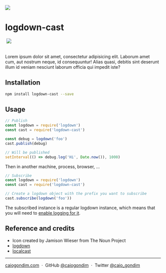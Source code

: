 <img src="http://rawgit.com/caiogondim/logdown-cast.js/master/logo/banner.svg" />

# logdown-cast

<div>
  <a href="https://www.npmjs.com/package/logdown-cast"><img src="https://img.shields.io/npm/v/logdown-cast.svg" /></a>
</div>

<br>

Lorem ipsum dolor sit amet, consectetur adipisicing elit. Laborum amet cum, aut
nostrum neque, id consequuntur! Alias quasi, debitis sint deserunt illum id
veniam nesciunt laborum officia qui impedit iste?

## Installation

```bash
npm install logdown-cast --save
```

## Usage

```js
// Publish
const logdown = require('logdown')
const cast = require('logdown-cast')

const debug = logdown('foo')
cast.publish(debug)

// Will be published
setInterval(() => debug.log('Hi', Date.now()), 1000)
```

Then in another machine, process, browser, ...

```js
// Subscribe
const logdown = require('logdown')
const cast = require('logdown-cast')

// Create a logdown object with the prefix you want to subscribe
cast.subscribe(logdown('foo'))
```

The subscribed instance is a regular logdown instance, which means that you will
need to [enable logging for it](https://github.com/caiogondim/logdown.js#enablingdisabling-instances).

## Reference and credits
- Icon created by Jamison Wieser from The Noun Project
- [logdown](https://github.com/caiogondim/logdown.js)
- [localcast](https://github.com/mafintosh/localcast)

---

[caiogondim.com](https://caiogondim.com) &nbsp;&middot;&nbsp;
GitHub [@caiogondim](https://github.com/caiogondim) &nbsp;&middot;&nbsp;
Twitter [@caio_gondim](https://twitter.com/caio_gondim)
